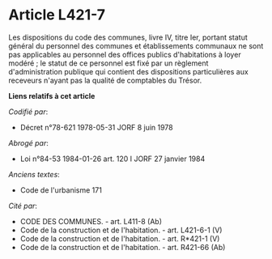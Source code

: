 # Article L421-7

Les dispositions du code des communes, livre IV, titre Ier, portant statut général du personnel des communes et
établissements communaux ne sont pas applicables au personnel des offices publics d'habitations à loyer modéré ; le statut de
ce personnel est fixé par un règlement d'administration publique qui contient des dispositions particulières aux receveurs
n'ayant pas la qualité de comptables du Trésor.

**Liens relatifs à cet article**

_Codifié par_:

  - Décret n°78-621 1978-05-31 JORF 8 juin 1978

_Abrogé par_:

  - Loi n°84-53 1984-01-26 art. 120 I JORF 27 janvier 1984

_Anciens textes_:

  - Code de l'urbanisme 171

_Cité par_:

  - CODE DES COMMUNES. - art. L411-8 (Ab)
  - Code de la construction et de l'habitation. - art. L421-6-1 (V)
  - Code de la construction et de l'habitation. - art. R*421-1 (V)
  - Code de la construction et de l'habitation. - art. R421-66 (Ab)
